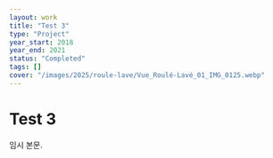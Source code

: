 ```yaml
---
layout: work
title: "Test 3"
type: "Project"
year_start: 2018
year_end: 2021
status: "Completed"
tags: []
cover: "/images/2025/roule-lave/Vue_Roulé-Lavé_01_IMG_0125.webp"
---
```


# Test 3

임시 본문.
